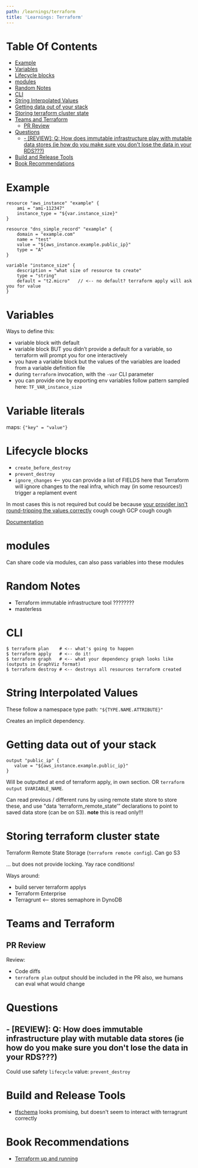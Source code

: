 ```yaml
---
path: /learnings/terraform
title: 'Learnings: Terraform'
---
```

# Table Of Contents

<!-- toc -->

- [Example](#example)
- [Variables](#variables)
- [Lifecycle blocks](#lifecycle-blocks)
- [modules](#modules)
- [Random Notes](#random-notes)
- [CLI](#cli)
- [String Interpolated Values](#string-interpolated-values)
- [Getting data out of your stack](#getting-data-out-of-your-stack)
- [Storing terraform cluster state](#storing-terraform-cluster-state)
- [Teams and Terraform](#teams-and-terraform)
  * [PR Review](#pr-review)
- [Questions](#questions)
  * [- [REVIEW]: Q: How does immutable infrastructure play with mutable data stores (ie how do you make sure you don't lose the data in your RDS???)](#--review-q-how-does-immutable-infrastructure-play-with-mutable-data-stores-ie-how-do-you-make-sure-you-dont-lose-the-data-in-your-rds)
- [Build and Release Tools](#build-and-release-tools)
- [Book Recommendations](#book-recommendations)

<!-- tocstop -->

# Example

    resource "aws_instance" "example" {
        ami = "ami-112347"
        instance_type = "${var.instance_size}"
    }

    resource "dns_simple_record" "example" {
        domain = "example.com"
        name = "test"
        value = "${aws_instance.example.public_ip}"
        type = "A"
    }

    variable "instance_size" {
        description = "what size of resource to create"
        type = "string"
        default = "t2.micro"   // <-- no default? terraform apply will ask you for value
    }

# Variables

Ways to define this:

  * variable block with default
  * variable block BUT you didn’t provide a default for a variable, so terraform will prompt you for one interactively
  * you have a variable block but the values of the variables are loaded from a variable definition file
  * during `terraform` invocation, with the `-var` CLI parameter
  * you can provide one by exporting env variables follow pattern sampled here: `TF_VAR_instance_size`

# Variable literals

maps: `{"key" = "value"}`

# Lifecycle blocks

  * `create_before_destroy`
  * `prevent_destroy`
  * `ignore_changes`  <-- you can provide a list of FIELDS here that Terraform will ignore changes to the real infra, which may (in some resources!) trigger a replament event

In most cases this is not required but could be because [your provider isn't round-tripping the values correctly](https://stackoverflow.com/q/68574608/224334) cough cough GCP cough cough

[Documentation](https://www.terraform.io/language/meta-arguments/lifecycle)

# modules

Can share code via modules, can also pass variables into these modules



# Random Notes

  * Terraform immutable infrastructure tool ????????
  * masterless

# CLI

    $ terraform plan    # <-- what's going to happen
    $ terraform apply   # <-- do it!
    $ terraform graph   # <-- what your dependency graph looks like (outputs in GraphViz format)
    $ terraform destroy # <-- destroys all resources terraform created

# String Interpolated Values

These follow a namespace type path: `"${TYPE.NAME.ATTRIBUTE}"`

Creates an implicit dependency.

# Getting data out of your stack

    output "public_ip" {
       value = "${aws_instance.example.public_ip}"
    }


Will be outputted at end of terraform apply, in own section. OR `terraform output $VARIABLE_NAME`.

Can read previous / different runs by using remote state store to store these, and use "data ’terraform_remote_state’”  declarations to point to saved data store (can be on S3). **note** this is read only!!!


# Storing terraform cluster state

Terraform Remote State Storage (`terraform remote config`). Can go S3

... but does not provide locking. Yay race conditions!

Ways around:

  * build server terraform applys
  * Terraform Enterprise
  * Terragrunt <-- stores semaphore in DynoDB

# Teams and Terraform

## PR Review

Review:

  * Code diffs
  * `terraform plan` output should be included in the PR also, we humans can eval what would change

# Questions

## - [REVIEW]: Q: How does immutable infrastructure play with mutable data stores (ie how do you make sure you don't lose the data in your RDS???)

Could use safety `lifecycle` value: `prevent_destroy`

# Build and Release Tools

  * [tfschema](https://github.com/minamijoyo/tfschema) looks promising, but doesn't seem to interact with terragrunt correctly

# Book Recommendations

  * [Terraform up and running](https://www.amazon.com/Terraform-Running-Writing-Infrastructure-Code-dp-1491977086/dp/1491977086/ref=as_li_ss_tl?_encoding=UTF8&me=&qid=1555897684&linkCode=ll1&tag=wilcodevelsol-20&linkId=4bccd7eb621e692a978599bfdf8302cc&language=en_US)
